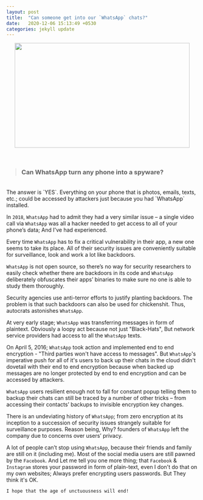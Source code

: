 ```yaml
---
layout: post
title:  "Can someone get into our `WhatsApp` chats?"
date:   2020-12-06 15:13:49 +0530
categories: jekyll update
---
```


<p align="center">
<img width="460" height="275" src="https://images.livemint.com/img/2020/02/12/600x338/WhatsApp-Trai-kMCG--621x414@LiveMint_1581516438470.jpg">
</p>

<br>

> ### Can WhatsApp turn any phone into a spyware?   

<br>
The answer is `YES`. Everything on your phone that is photos, emails, texts, etc.; could be accessed by attackers just because you had `WhatsApp` installed.

In `2018`, `WhatsApp` had to admit they had a very similar issue – a single video call via `WhatsApp` was all a hacker needed to get access to all of your phone’s data; And I've had experienced.

Every time `WhatsApp` has to fix a critical vulnerability in their app, a new one seems to take its place. All of their security issues are conveniently suitable for surveillance, look and work a lot like backdoors.

`WhatsApp` is not open source, so there’s no way for security researchers to easily check whether there are backdoors in its code and `WhatsApp` deliberately obfuscates their apps’ binaries to make sure no one is able to study them thoroughly. 

Security agencies use anti-terror efforts to justify planting backdoors. The problem is that such backdoors can also be used for chickenshit. Thus, autocrats astonishes `WhatsApp`.

At very early stage; `WhatsApp` was transferring messages in form of plaintext. Obviously a loopy act because not just "Black-Hats", But network service providers had access to all the `WhatsApp` texts.

On April 5, 2016; `WhatsApp` took action and implemented end to end encryption - "Third parties won't have access to messages". But `WhatsApp`'s imperative push for all of it's users to back up their chats in the cloud didn't dovetail with their end to end encryption because when backed up messages are no longer protected by end to end encryption and can be accessed by attackers.

`WhatsApp` users resilient enough not to fall for constant popup telling them to backup their chats can still be traced by a number of other tricks – from accessing their contacts’ backups to invisible encryption key changes.

There is an undeviating history of `WhatsApp`; from zero encryption at its inception to a succession of security issues strangely suitable for surveillance purposes. Reason being, Why? founders of `WhatsApp` left the company due to concerns over users’ privacy.

A lot of people can’t stop using `WhatsApp`, because their friends and family are still on it (including me). Most of the social media users are still pawned by the `Facebook`. And Let me tell you one more thing; that `Facebook` & `Instagram` stores your password in form of plain-text, even I don't do that on my own websites; Always prefer encrypting users passwords. But They think it's OK.

```I hope that the age of unctuousness will end!```
